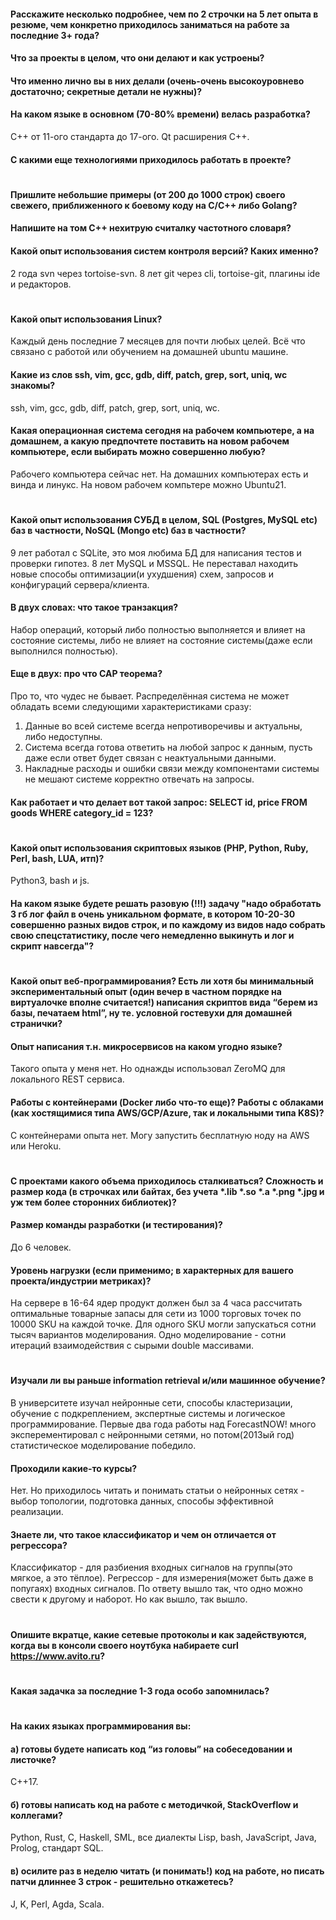 #### Расскажите несколько подробнее, чем по 2 строчки на 5 лет опыта в резюме, чем конкретно приходилось заниматься на работе за последние 3+ года? 

#### Что за проекты в целом, что они делают и как устроены? 

#### Что именно лично вы в них делали (очень-очень высокоуровнево достаточно; секретные детали не нужны)?  

#### На каком языке в основном (70-80% времени) велась разработка?
C++ от 11-ого стандарта до 17-ого. Qt расширения C++. 

#### С какими еще технологиями приходилось работать в проекте?

#
  
  
#### Пришлите небольшие примеры (от 200 до 1000 строк) своего свежего, приближенного к боевому коду на C/C++ либо Golang?

  

#### Напишите на том C++ нехитрую считалку частотного словаря?

  
  
  

#### Какой опыт использования систем контроля версий? Каких именно?
2 года svn через tortoise-svn. 8 лет git через cli, tortoise-git, плагины ide и редакторов.  

#

#### Какой опыт использования Linux?
Каждый день последние 7 месяцев для почти любых целей. Всё что связано с работой или обучением на домашней ubuntu машине.

#### Какие из слов ssh, vim, gcc, gdb, diff, patch, grep, sort, uniq, wc знакомы?
ssh, vim, gcc, gdb, diff, patch, grep, sort, uniq, wc.

#### Какая операционная система сегодня на рабочем компьютере, а на домашнем, а какую предпочтете поставить на новом рабочем компьютере, если выбирать можно совершенно любую?
Рабочего компьютера сейчас нет. На домашних компьютерах есть и винда и линукс. На новом рабочем компьтере можно Ubuntu21.

#

#### Какой опыт использования СУБД в целом, SQL (Postgres, MySQL etc) баз в частности, NoSQL (Mongo etc) баз в частности?
9 лет работал с SQLite, это моя любима БД для написания тестов и проверки гипотез.
8 лет MySQL и MSSQL. Не переставал находить новые способы оптимизации(и ухудшения) схем, запросов и конфигураций сервера/клиента.

#### В двух словах: что такое транзакция?
Набор операций, который либо полностью выполняется и влияет на состояние системы, либо не влияет на состояние системы(даже если выполнился полностью). 

#### Еще в двух: про что CAP теорема?
Про то, что чудес не бывает. Распределённая система не может обладать всеми следующими характеристиками сразу:
1. Данные во всей системе всегда непротиворечивы и актуальны, либо недоступны.
2. Система всегда готова ответить на любой запрос к данным, пусть даже если ответ будет связан с неактуальными данными.
3. Накладные расходы и ошибки связи между компонентами системы не мешают системе корректно отвечать на запросы.


#### Как работает и что делает вот такой запрос: SELECT id, price FROM goods WHERE category_id = 123?

#

#### Какой опыт использования скриптовых языков (PHP, Python, Ruby, Perl, bash, LUA, итп)?
Python3, bash и js.

#### На каком языке будете решать разовую (!!!) задачу "надо обработать 3 гб лог файл в очень уникальном формате, в котором 10-20-30 совершенно разных видов строк, и по каждому из видов надо собрать свою спецстатистику, после чего немедленно выкинуть и лог и скрипт навсегда"?

#

#### Какой опыт веб-программирования? Есть ли хотя бы минимальный экспериментальный опыт (один вечер в частном порядке на виртуалочке вполне считается!) написания скриптов вида “берем из базы, печатаем html”, ну те. условной гостевухи для домашней странички? 

#### Опыт написания т.н. микросервисов на каком угодно языке?
Такого опыта у меня нет. Но однажды использовал ZeroMQ для локального REST сервиса.

#### Работы с контейнерами (Docker либо что-то еще)? Работы с облаками (как хостящимися типа AWS/GCP/Azure, так и локальными типа K8S)?
С контейнерами опыта нет. Могу запустить бесплатную ноду на AWS или Heroku.

#

#### С проектами какого объема приходилось сталкиваться? Сложность и размер кода (в строчках или байтах, без учета *.lib *.so *.a *.png *.jpg и уж тем более сторонних библиотек)? 


#### Размер команды разработки (и тестирования)?
До 6 человек.

#### Уровень нагрузки (если применимо; в характерных для вашего проекта/индустрии метриках)?
На сервере в 16-64 ядер продукт должен был за 4 часа рассчитать оптимальные товарные запасы для сети из 1000 торговых точек по 10000 SKU на каждой точке. Для одного SKU могли запускаться сотни тысяч вариантов моделирования. Одно моделирование - сотни итераций взаимодействия с сырыми double массивами.

#

#### Изучали ли вы раньше information retrieval и/или машинное обучение?
В университете изучал нейронные сети, способы кластеризации, обучение с подкреплением, экспертные системы и логическое программирование.
Первые два года работы над ForecastNOW! много эксперементировал с нейронными сетями, но потом(2013ый год) статистическое моделирование победило. 

#### Проходили какие-то курсы?
Нет. Но приходилось читать и понимать статьи о нейронных сетях - выбор топологии, подготовка данных, способы эффективной реализации.

#### Знаете ли, что такое классификатор и чем он отличается от регрессора?
Классификатор - для разбиения входных сигналов на группы(это мягкое, а это тёплое).
Регрессор - для измерения(может быть даже в попугаях) входных сигналов.
По ответу вышло так, что одно можно свести к другому и наборот. Но как вышло, так вышло.

#

#### Опишите вкратце, какие сетевые протоколы и как задействуются, когда вы в консоли своего ноутбука набираете curl https://www.avito.ru?

#

#### Какая задачка за последние 1-3 года особо запомнилась? 

#

#### На каких языках программирования вы:
#### а) готовы будете написать код “из головы” на собеседовании и листочке?
C++17.
#### б) готовы написать код на работе с методичкой, StackOverflow и коллегами?
Python, Rust, C, Haskell, SML, все диалекты Lisp, bash, JavaScript, Java, Prolog, стандарт SQL.
#### в) осилите раз в неделю читать (и понимать!) код на работе, но писать патчи длиннее 3 строк - решительно откажетесь?
J, K, Perl, Agda, Scala.
